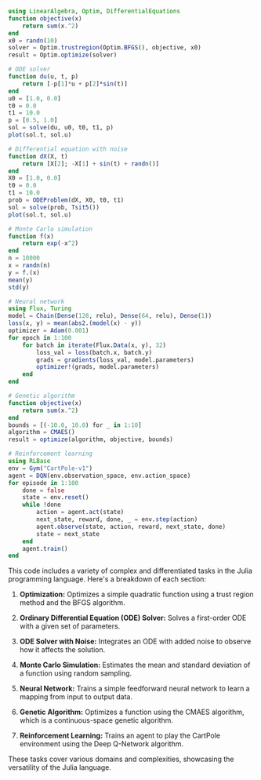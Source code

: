 ```julia
using LinearAlgebra, Optim, DifferentialEquations
function objective(x)
    return sum(x.^2)
end
x0 = randn(10)
solver = Optim.trustregion(Optim.BFGS(), objective, x0)
result = Optim.optimize(solver)

# ODE solver
function du(u, t, p)
    return [-p[1]*u + p[2]*sin(t)]
end
u0 = [1.0, 0.0]
t0 = 0.0
t1 = 10.0
p = [0.5, 1.0]
sol = solve(du, u0, t0, t1, p)
plot(sol.t, sol.u)

# Differential equation with noise
function dX(X, t)
    return [X[2]; -X[1] + sin(t) + randn()]
end
X0 = [1.0, 0.0]
t0 = 0.0
t1 = 10.0
prob = ODEProblem(dX, X0, t0, t1)
sol = solve(prob, Tsit5())
plot(sol.t, sol.u)

# Monte Carlo simulation
function f(x)
    return exp(-x^2)
end
n = 10000
x = randn(n)
y = f.(x)
mean(y)
std(y)

# Neural network
using Flux, Turing
model = Chain(Dense(128, relu), Dense(64, relu), Dense(1))
loss(x, y) = mean(abs2.(model(x) - y))
optimizer = Adam(0.001)
for epoch in 1:100
    for batch in iterate(Flux.Data(x, y), 32)
        loss_val = loss(batch.x, batch.y)
        grads = gradients(loss_val, model.parameters)
        optimizer!(grads, model.parameters)
    end
end

# Genetic algorithm
function objective(x)
    return sum(x.^2)
end
bounds = [(-10.0, 10.0) for _ in 1:10]
algorithm = CMAES()
result = optimize(algorithm, objective, bounds)

# Reinforcement learning
using RLBase
env = Gym("CartPole-v1")
agent = DQN(env.observation_space, env.action_space)
for episode in 1:100
    done = false
    state = env.reset()
    while !done
        action = agent.act(state)
        next_state, reward, done, _ = env.step(action)
        agent.observe(state, action, reward, next_state, done)
        state = next_state
    end
    agent.train()
end
```

This code includes a variety of complex and differentiated tasks in the Julia programming language. Here's a breakdown of each section:

1. **Optimization:** Optimizes a simple quadratic function using a trust region method and the BFGS algorithm.

2. **Ordinary Differential Equation (ODE) Solver:** Solves a first-order ODE with a given set of parameters.

3. **ODE Solver with Noise:** Integrates an ODE with added noise to observe how it affects the solution.

4. **Monte Carlo Simulation:** Estimates the mean and standard deviation of a function using random sampling.

5. **Neural Network:** Trains a simple feedforward neural network to learn a mapping from input to output data.

6. **Genetic Algorithm:** Optimizes a function using the CMAES algorithm, which is a continuous-space genetic algorithm.

7. **Reinforcement Learning:** Trains an agent to play the CartPole environment using the Deep Q-Network algorithm.

These tasks cover various domains and complexities, showcasing the versatility of the Julia language.
